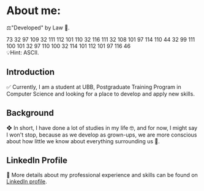 # About me:

⚖️"Developed" by Law 💜.

73 32 97 109 32 111 112 101 110 32 116 111 32 108 101 97 114 110 44 32 99 111 100 101 32 97 110 100 32 114 101 112 101 97 116 46
<br />
💡Hint: ASCII.

## Introduction

✅ Currently, I am a student at UBB, Postgraduate Training Program in Computer Science and looking for a place to develop and apply new skills.

## Background

❖ In short, I have done a lot of studies in my life 🤓, and for now, I might say I won't stop, because as we develop as grown-ups, we are more conscious about how little we know about everything surrounding us 📖.

## LinkedIn Profile
 💼 More details about my professional experience and skills can be found on [LinkedIn profile](https://www.linkedin.com/in/tamasmarcu/).

